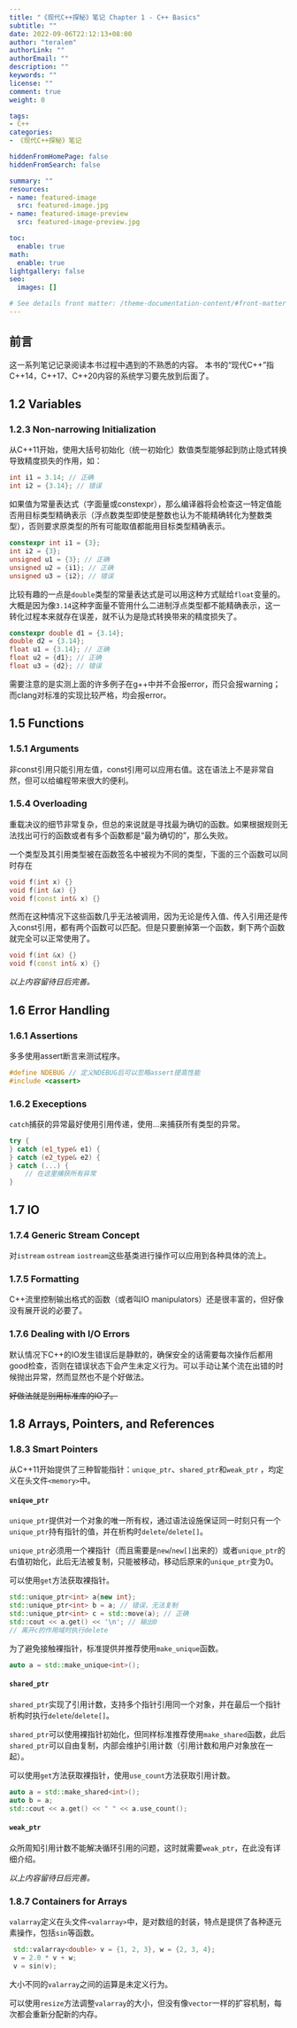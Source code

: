 ```yaml
---
title: "《现代C++探秘》笔记 Chapter 1 - C++ Basics"
subtitle: ""
date: 2022-09-06T22:12:13+08:00
author: "teralem"
authorLink: ""
authorEmail: ""
description: ""
keywords: ""
license: ""
comment: true
weight: 0

tags:
- C++
categories:
- 《现代C++探秘》笔记

hiddenFromHomePage: false
hiddenFromSearch: false

summary: ""
resources:
- name: featured-image
  src: featured-image.jpg
- name: featured-image-preview
  src: featured-image-preview.jpg

toc:
  enable: true
math:
  enable: true
lightgallery: false
seo:
  images: []

# See details front matter: /theme-documentation-content/#front-matter
---
```


<!--more-->
## 前言
这一系列笔记记录阅读本书过程中遇到的不熟悉的内容。
本书的“现代C++”指C++14，C++17、C++20内容的系统学习要先放到后面了。
## 1.2 Variables
### 1.2.3 Non-narrowing Initialization
从C++11开始，使用大括号初始化（统一初始化）数值类型能够起到防止隐式转换导致精度损失的作用，如：
```cpp
int i1 = 3.14; // 正确
int i2 = {3.14}; // 错误
```
如果值为常量表达式（字面量或constexpr），那么编译器将会检查这一特定值能否用目标类型精确表示（浮点数类型即使是整数也认为不能精确转化为整数类型），否则要求原类型的所有可能取值都能用目标类型精确表示。
```cpp
constexpr int i1 = {3};
int i2 = {3};
unsigned u1 = {3}; // 正确
unsigned u2 = {i1}; // 正确
unsigned u3 = {i2}; // 错误
```
比较有趣的一点是`double`类型的常量表达式是可以用这种方式赋给`float`变量的。大概是因为像`3.14`这种字面量不管用什么二进制浮点类型都不能精确表示，这一转化过程本来就存在误差，就不认为是隐式转换带来的精度损失了。
```cpp
constexpr double d1 = {3.14};
double d2 = {3.14};
float u1 = {3.14}; // 正确
float u2 = {d1}; // 正确
float u3 = {d2}; // 错误
```
需要注意的是实测上面的许多例子在g++中并不会报error，而只会报warning；而clang对标准的实现比较严格，均会报error。

## 1.5 Functions
### 1.5.1 Arguments
非const引用只能引用左值，const引用可以应用右值。这在语法上不是非常自然，但可以给编程带来很大的便利。
### 1.5.4 Overloading
重载决议的细节非常复杂，但总的来说就是寻找最为确切的函数。如果根据规则无法找出可行的函数或者有多个函数都是“最为确切的”，那么失败。

一个类型及其引用类型被在函数签名中被视为不同的类型，下面的三个函数可以同时存在
```cpp
void f(int x) {}
void f(int &x) {}
void f(const int& x) {}
```
然而在这种情况下这些函数几乎无法被调用，因为无论是传入值、传入引用还是传入const引用，都有两个函数可以匹配。但是只要删掉第一个函数，剩下两个函数就完全可以正常使用了。
```cpp
void f(int &x) {}
void f(const int& x) {}
```

*以上内容留待日后完善。*

## 1.6 Error Handling
### 1.6.1 Assertions
多多使用assert断言来测试程序。
```cpp
#define NDEBUG // 定义NDEBUG后可以忽略assert提高性能
#include <cassert>
```
### 1.6.2 Execeptions
`catch`捕获的异常最好使用引用传递，使用...来捕获所有类型的异常。
```cpp
try {
} catch (e1_type& e1) {
} catch (e2_type& e2) {
} catch (...) {
    // 在这里捕获所有异常
}
```

## 1.7 IO
### 1.7.4 Generic Stream Concept
对`istream` `ostream` `iostream`这些基类进行操作可以应用到各种具体的流上。
### 1.7.5 Formatting
C++流里控制输出格式的函数（或者叫IO manipulators）还是很丰富的，但好像没有展开说的必要了。
### 1.7.6 Dealing with I/O Errors
默认情况下C++的IO发生错误后是静默的，确保安全的话需要每次操作后都用good检查，否则在错误状态下会产生未定义行为。可以手动让某个流在出错的时候抛出异常，然而显然也不是个好做法。

~~好做法就是别用标准库的IO了。~~

## 1.8 Arrays, Pointers, and References
### 1.8.3 Smart Pointers
从C++11开始提供了三种智能指针：`unique_ptr`、`shared_ptr`和`weak_ptr` ，均定义在头文件`<memory>`中。

#### `unique_ptr`

`unique_ptr`提供对一个对象的唯一所有权，通过语法设施保证同一时刻只有一个`unique_ptr`持有指针的值，并在析构时`delete`/`delete[]`。

`unique_ptr`必须用一个裸指针（而且需要是`new`/`new[]`出来的）或者`unique_ptr`的右值初始化，此后无法被复制，只能被移动，移动后原来的`unique_ptr`变为0。

可以使用`get`方法获取裸指针。
```cpp
std::unique_ptr<int> a{new int};
std::unique_ptr<int> b = a; // 错误，无法复制
std::unique_ptr<int> c = std::move(a); // 正确
std::cout << a.get() << '\n'; // 输出0
// 离开c的作用域时执行delete
```

为了避免接触裸指针，标准提供并推荐使用`make_unique`函数。
```cpp
auto a = std::make_unique<int>();
```

#### `shared_ptr`
`shared_ptr`实现了引用计数，支持多个指针引用同一个对象，并在最后一个指针析构时执行`delete`/`delete[]`。

`shared_ptr`可以使用裸指针初始化，但同样标准推荐使用`make_shared`函数，此后`shared_ptr`可以自由复制，内部会维护引用计数（引用计数和用户对象放在一起）。

可以使用`get`方法获取裸指针，使用`use_count`方法获取引用计数。
```cpp
auto a = std::make_shared<int>();
auto b = a;
std::cout << a.get() << " " << a.use_count();
```

#### `weak_ptr`
众所周知引用计数不能解决循环引用的问题，这时就需要`weak_ptr`，在此没有详细介绍。

*以上内容留待日后完善。*

### 1.8.7 Containers for Arrays
`valarray`定义在头文件`<valarray>`中，是对数组的封装，特点是提供了各种逐元素操作，包括`sin`等函数。
```cpp
 std::valarray<double> v = {1, 2, 3}, w = {2, 3, 4};
 v = 2.0 * v + w;
 v = sin(v);
```
大小不同的`valarray`之间的运算是未定义行为。

可以使用`resize`方法调整`valarray`的大小，但没有像`vector`一样的扩容机制，每次都会重新分配新的内存。
